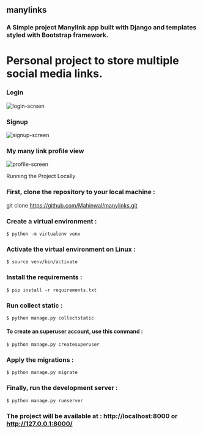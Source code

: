 ## manylinks
### A Simple project Manylink app built with Django and templates styled with Bootstrap framework.
# Personal project to store multiple social media links.

### Login 
![login-screen](https://github.com/Mahinwal/manylinks/assets/26764519/173a9a90-473b-41b9-bddb-c3f6c808648c)
### Signup
![signup-screen](https://github.com/Mahinwal/manylinks/assets/26764519/032f5410-f6e4-46a3-9e8a-2970168f9394)

### My many link profile view
![profile-screen](https://github.com/Mahinwal/manylinks/assets/26764519/dea878c7-2019-4e73-bd32-ee3ab0bee472)


Running the Project Locally
### First, clone the repository to your local machine :
git clone https://github.com/Mahinwal/manylinks.git

### Create a virtual environment :
```$ python -m virtualenv venv```

### Activate the virtual environment on Linux :
```$ source venv/bin/activate```

### Install the requirements :
```$ pip install -r requirements.txt```

### Run collect static :
```$ python manage.py collectstatic```

#### To create an superuser account, use this command :
```$ python manage.py createsuperuser```
### Apply the migrations :
```$ python manage.py migrate```
### Finally, run the development server :
```$ python manage.py runserver```

### The project will be available at : http://localhost:8000 or http://127.0.0.1:8000/
